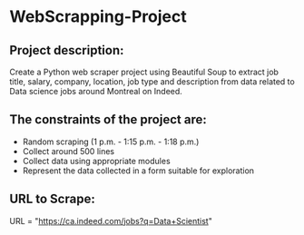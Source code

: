 # WebScrapping-Project
## Project description:
Create a Python web scraper project using Beautiful Soup to extract job title, salary, company, location, job type and description from data related to Data science jobs around Montreal on Indeed.

## The constraints of the project are:
- Random scraping (1 p.m. - 1:15 p.m. - 1:18 p.m.)
- Collect around 500 lines
- Collect data using appropriate modules
- Represent the data collected in a form suitable for exploration

## URL to Scrape:
URL = "https://ca.indeed.com/jobs?q=Data+Scientist"


